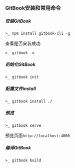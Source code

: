 ### GitBook安装和常用命令
##### 安装GitBook
```
>_ npm install gitbook-cli -g
```

查看是否安装成功:
```
>_ gitbook -v
```

##### 初始化GitBook
```
>_ gitbook init
```

##### 配置文件install
```
>_ gitbook install ./
```

##### 预览
```
>_ gitbook serve
```

预览页面`http://localhost:4000`

##### 编译GitBook
```
>_ gitbook build
```